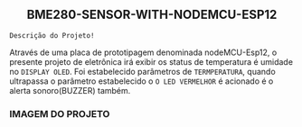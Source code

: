 
<p align="center">
 <h2 align="center">BME280-SENSOR-WITH-NODEMCU-ESP12</h2>
  <p align="center"></p>
</p>

  `Descrição do Projeto!` 

  Através de uma placa de prototipagem denominada nodeMCU-Esp12, o presente projeto de eletrônica irá exibir os status de temperatura é umidade no `DISPLAY OLED`. Foi estabelecido parâmetros de `TERMPERATURA`, quando ultrapassa o parâmetro estabelecido o `O LED VERMELHOR` é acionado é o alerta sonoro(BUZZER) também.
  
  

### IMAGEM DO PROJETO






 





